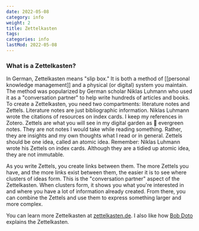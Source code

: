 ```yaml
---
date: 2022-05-08
category: info
weight: 2
title: Zettelkasten
tags:
categories: info
lastMod: 2022-05-08
---
```

### What is a Zettelkasten?

In German, Zettelkasten means "slip box." It is both a method of [[personal knowledge management]] and a physical (or digital) system you maintain. The method was popularized by German scholar Niklas Luhmann who used it as a "conversation partner" to help write hundreds of articles and books.
To create a Zettelkasten, you need two compartments: literature notes and Zettels. Literature notes are just bibliographic information. Niklas Luhmann wrote the citations of resources on index cards. I keep my references in Zotero. Zettels are what you will see in my digital garden as 🌳 evergreen notes. They are not notes I would take while reading something. Rather, they are insights and my own thoughts what I read or in general. Zettels should be one idea, called an atomic idea. Remember: Niklas Luhmann wrote his Zettels on index cards. Although they are a tidied up atomic idea, they are not immutable.

As you write Zettels, you create links between them. The more Zettels you have, and the more links exist between them, the easier it is to see where clusters of ideas form. This is the "conversation partner" aspect of the Zettelkasten. When clusters form, it shows you what you're interested in and where you have a lot of information already created. From there, you can combine the Zettels and use them to express something larger and more complex.

You can learn more Zettelkasten at [zettelkasten.de](https://zettelkasten.de/introduction/). I also like how [Bob Doto](https://bobdoto.computer/ESSAYS) explains the Zettelkasten.